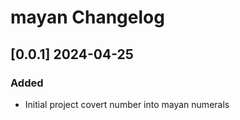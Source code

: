 # mayan Changelog
<!-- https://keepachangelog.com/en/1.0.0/ -->

## [0.0.1]  2024-04-25
### Added
- Initial project covert number into mayan numerals
